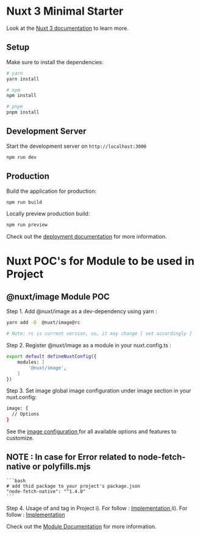 # Nuxt 3 Minimal Starter

Look at the [Nuxt 3 documentation](https://nuxt.com/docs/getting-started/introduction) to learn more.

## Setup

Make sure to install the dependencies:

```bash
# yarn
yarn install

# npm
npm install

# pnpm
pnpm install
```

## Development Server

Start the development server on `http://localhost:3000`

```bash
npm run dev
```

## Production

Build the application for production:

```bash
npm run build
```

Locally preview production build:

```bash
npm run preview
```

Check out the [deployment documentation](https://nuxt.com/docs/getting-started/deployment) for more information.



# Nuxt POC's for Module to be used in Project

## @nuxt/image Module POC

Step 1. Add @nuxt/image as a dev-dependency using yarn : 

```bash
yarn add -D  @nuxt/image@rc

# Note: rc is current version, so, it may change [ set accordingly ]
```

Step 2. Register @nuxt/image as a module in your nuxt.config.ts : 

```bash
export default defineNuxtConfig({
    modules: [
        '@nuxt/image',
    ]
})
```
Step 3. Set image global image configuration under image section in your nuxt.config: 

```bash
image: {
  // Options
}
```
See the [ image configuration ](https://image.nuxtjs.org/configuration) for all available options and features to customize.

## NOTE : In case for Error related to node-fetch-native or polyfills.mjs 
    ```bash
    # add thid package to your project's package.json
    "node-fetch-native": "^1.4.0"
    ```

Step 4. Usage of <nuxt-img/> and <nuxt-picture/> tag in Project
    i). For  <nuxt-img/> follow : [ <nuxt-img/> Implementation ](https://image.nuxtjs.org/components/nuxt-img)
    ii). For  <nuxt-picture/> follow : [ <nuxt-picture/> Implementation ](https://image.nuxtjs.org/components/nuxt-picture)

 

Check out the [Module Documentation](https://image.nuxtjs.org) for more information.